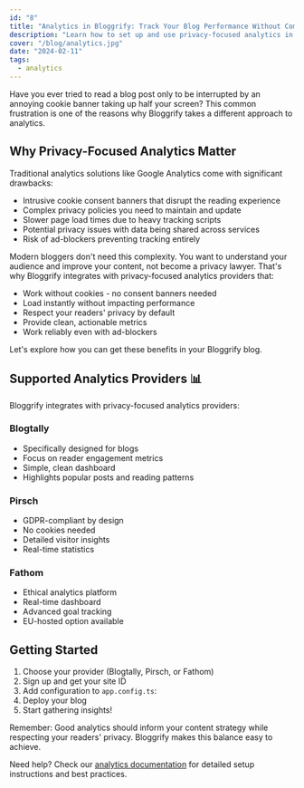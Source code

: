 ```yaml
---
id: "8"
title: "Analytics in Bloggrify: Track Your Blog Performance Without Compromising Privacy"
description: "Learn how to set up and use privacy-focused analytics in your Bloggrify blog with Blogtally, Pirsch, or Fathom - complete setup guide and best practices"
cover: "/blog/analytics.jpg"
date: "2024-02-11"
tags:
  - analytics
---
```



Have you ever tried to read a blog post only to be interrupted by an annoying cookie banner taking up half your screen? This common frustration is one of the reasons why Bloggrify takes a different approach to analytics.


## Why Privacy-Focused Analytics Matter

Traditional analytics solutions like Google Analytics come with significant drawbacks:
- Intrusive cookie consent banners that disrupt the reading experience
- Complex privacy policies you need to maintain and update
- Slower page load times due to heavy tracking scripts
- Potential privacy issues with data being shared across services
- Risk of ad-blockers preventing tracking entirely

Modern bloggers don't need this complexity. You want to understand your audience and improve your content, not become a privacy lawyer. That's why Bloggrify integrates with privacy-focused analytics providers that:
- Work without cookies - no consent banners needed
- Load instantly without impacting performance
- Respect your readers' privacy by default
- Provide clean, actionable metrics
- Work reliably even with ad-blockers

Let's explore how you can get these benefits in your Bloggrify blog.

## Supported Analytics Providers 📊

Bloggrify integrates with privacy-focused analytics providers:

### Blogtally
- Specifically designed for blogs
- Focus on reader engagement metrics
- Simple, clean dashboard
- Highlights popular posts and reading patterns

### Pirsch
- GDPR-compliant by design
- No cookies needed
- Detailed visitor insights
- Real-time statistics

### Fathom
- Ethical analytics platform
- Real-time dashboard
- Advanced goal tracking
- EU-hosted option available


## Getting Started

1. Choose your provider (Blogtally, Pirsch, or Fathom)
2. Sign up and get your site ID
3. Add configuration to `app.config.ts`:
4. Deploy your blog
5. Start gathering insights!

Remember: Good analytics should inform your content strategy while respecting your readers' privacy. Bloggrify makes this balance easy to achieve.

Need help? Check our [analytics documentation](https://bloggrify.com/reference/analytics) for detailed setup instructions and best practices.

